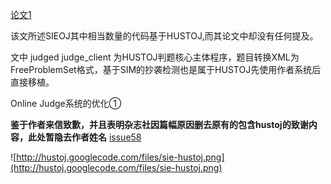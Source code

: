 [论文1](http://hustoj.googlecode.com/files/OnlineJudge%E7%B3%BB%E7%BB%9F%E7%9A%84%E4%BC%98%E5%8C%96-mask.pdf)

该文所述SIEOJ其中相当数量的代码基于HUSTOJ,而其论文中却没有任何提及。

文中 judged judge\_client 为HUSTOJ判题核心主体程序，题目转换XML为FreeProblemSet格式，基于SIM的抄袭检测也是属于HUSTOJ先使用作者系统后直接移植。

Online Judge系统的优化①


**鉴于作者来信致歉，并且表明杂志社因篇幅原因删去原有的包含hustoj的致谢内容，此处暂隐去作者姓名**  [issue58](https://code.google.com/p/hustoj/issues/detail?id=58)

![http://hustoj.googlecode.com/files/sie-hustoj.png](http://hustoj.googlecode.com/files/sie-hustoj.png)
